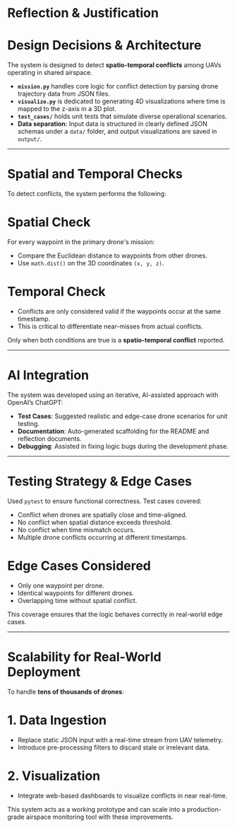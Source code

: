 # Reflection & Justification

# Design Decisions & Architecture

The system is designed to detect **spatio-temporal conflicts** among UAVs operating in shared airspace. 

- **`mission.py`** handles core logic for conflict detection by parsing drone trajectory data from JSON files.
- **`visualize.py`** is dedicated to generating 4D visualizations where time is mapped to the z-axis in a 3D plot.
- **`test_cases/`** holds unit tests that simulate diverse operational scenarios.
- **Data separation**: Input data is structured in clearly defined JSON schemas under a `data/` folder, and output visualizations are saved in `output/`.


---

# Spatial and Temporal Checks

To detect conflicts, the system performs the following:

# Spatial Check
For every waypoint in the primary drone's mission:
- Compare the Euclidean distance to waypoints from other drones.
- Use `math.dist()` on the 3D coordinates `(x, y, z)`.

# Temporal Check
- Conflicts are only considered valid if the waypoints occur at the same timestamp.
- This is critical to differentiate near-misses from actual conflicts.

Only when both conditions are true is a **spatio-temporal conflict** reported.

---

# AI Integration

The system was developed using an iterative, AI-assisted approach with OpenAI’s ChatGPT:

- **Test Cases**: Suggested realistic and edge-case drone scenarios for unit testing.
- **Documentation**: Auto-generated scaffolding for the README and reflection documents.
- **Debugging**: Assisted in fixing logic bugs during the development phase.


---

# Testing Strategy & Edge Cases

Used `pytest` to ensure functional correctness. Test cases covered:

- Conflict when drones are spatially close and time-aligned.
- No conflict when spatial distance exceeds threshold.
- No conflict when time mismatch occurs.
- Multiple drone conflicts occurring at different timestamps.

# Edge Cases Considered

- Only one waypoint per drone.
- Identical waypoints for different drones.
- Overlapping time without spatial conflict.

This coverage ensures that the logic behaves correctly in real-world edge cases.

---

# Scalability for Real-World Deployment

To handle **tens of thousands of drones**:

# 1. **Data Ingestion**
- Replace static JSON input with a real-time stream from UAV telemetry.
- Introduce pre-processing filters to discard stale or irrelevant data.

# 2. **Visualization**
- Integrate web-based dashboards to visualize conflicts in near real-time.

This system acts as a working prototype and can scale into a production-grade airspace monitoring tool with these improvements.

 
